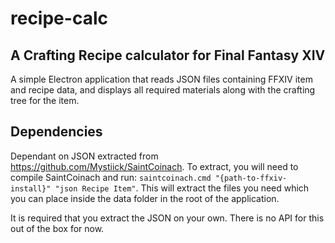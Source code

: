 # recipe-calc
## A Crafting Recipe calculator for Final Fantasy XIV

A simple Electron application that reads JSON files containing FFXIV item and recipe data, and displays all required materials along with the crafting tree for the item.

## Dependencies
Dependant on JSON extracted from https://github.com/Mystiick/SaintCoinach. To extract, you will need to compile SaintCoinach and run:
`saintcoinach.cmd "{path-to-ffxiv-install}" "json Recipe Item"`. This will extract the files you need which you can place inside the data folder in the root of the application.

It is required that you extract the JSON on your own. There is no API for this out of the box for now.
